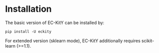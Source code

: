 # Installation

The basic version of EC-KitY can be installed by:

```
pip install -U eckity
```

For extended version (sklearn mode), EC-KitY additionally requires scikit-learn (>=1.1).
